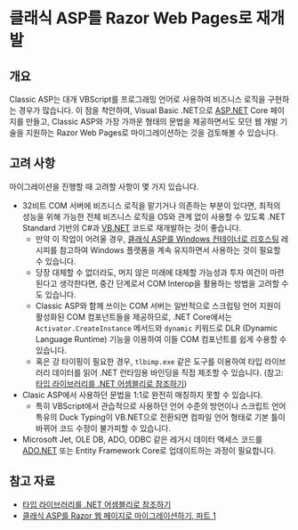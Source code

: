 # 클래식 ASP를 Razor Web Pages로 재개발

## 개요

Classic ASP는 대개 VBScript를 프로그래밍 언어로 사용하여 비즈니스 로직을 구현하는 경우가 많습니다. 이 점을 착안하여, Visual Basic .NET으로 [ASP.NET](http://ASP.NET) Core 페이지를 만들고, Classic ASP와 가장 가까운 형태의 문법을 제공하면서도 모던 웹 개발 기술을 지원하는 Razor Web Pages로 마이그레이션하는 것을 검토해볼 수 있습니다.

## 고려 사항

마이그레이션을 진행할 때 고려할 사항이 몇 가지 있습니다.

- 32비트 COM 서버에 비즈니스 로직을 맡기거나 의존하는 부분이 있다면, 최적의 성능을 위해 가능한 전체 비즈니스 로직을 OS와 관계 없이 사용할 수 있도록 .NET Standard 기반의 C#과 [VB.NET](http://VB.NET) 코드로 재개발하는 것이 좋습니다.
  - 만약 이 작업이 어려울 경우, [클래식 ASP를 Windows 컨테이너로 리호스팅](./02-lift-and-shift-classic-asp.md) 레시피를 참고하여 Windows 플랫폼을 계속 유지하면서 사용하는 것이 필요할 수 있습니다.
  - 당장 대체할 수 없더라도, 머지 않은 미래에 대체할 가능성과 투자 여건이 마련된다고 생각한다면, 중간 단계로서 COM Interop을 활용하는 방법을 고려할 수도 있습니다.
  - Classic ASP와 함께 쓰이는 COM 서버는 일반적으로 스크립팅 언어 지원이 활성화된 COM 컴포넌트들을 제공하므로, .NET Core에서는 `Activator.CreateInstance` 메서드와 `dynamic` 키워드로 DLR (Dynamic Language Runtime) 기능을 이용하여 이들 COM 컴포넌트를 쉽게 수용할 수 있습니다.
  - 혹은 강 타이핑이 필요한 경우, `tlbimp.exe` 같은 도구를 이용하여 타입 라이브러리 데이터를 읽어 .NET 런타임용 바인딩을 직접 제조할 수 있습니다. (참고: [타입 라이브러리를 .NET 어셈블리로 참조하기](https://learn.microsoft.com/en-us/dotnet/framework/interop/importing-a-type-library-as-an-assembly))
- Clasic ASP에서 사용하던 문법을 1:1로 완전히 매칭하지 못할 수 있습니다.
  - 특히 VBScript에서 관습적으로 사용하던 언어 수준의 방언이나 스크립트 언어 특유의 Duck Typing이 VB.NET으로 전환되면 컴파일 언어 형태로 기본 틀이 바뀌어 코드 수정이 불가피할 수 있습니다.
- Microsoft Jet, OLE DB, ADO, ODBC 같은 레거시 데이터 액세스 코드를 [ADO.NET](http://ADO.NET) 또는 Entity Framework Core로 업데이트하는 과정이 필요합니다.

## 참고 자료

- [타입 라이브러리를 .NET 어셈블리로 참조하기](https://learn.microsoft.com/en-us/dotnet/framework/interop/importing-a-type-library-as-an-assembly)
- [클래식 ASP를 Razor 웹 페이지로 마이그레이션하기, 파트 1](https://www.mikesdotnetting.com/article/225/migrating-classic-asp-to-asp-net-razor-web-pages-part-one-razor-syntax-and-visua)
